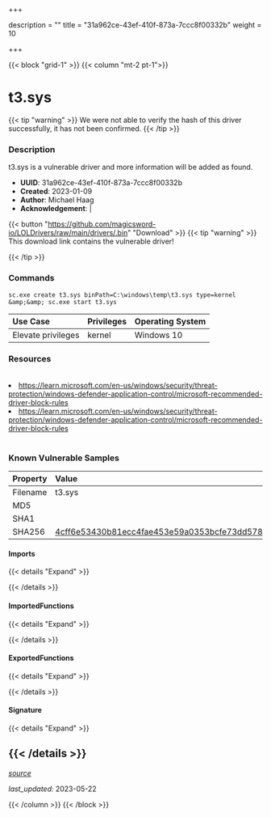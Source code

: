 +++

description = ""
title = "31a962ce-43ef-410f-873a-7ccc8f00332b"
weight = 10

+++


{{< block "grid-1" >}}
{{< column "mt-2 pt-1">}}


# t3.sys


{{< tip "warning" >}}
We were not able to verify the hash of this driver successfully, it has not been confirmed.
{{< /tip >}}


### Description

t3.sys is a vulnerable driver and more information will be added as found.
- **UUID**: 31a962ce-43ef-410f-873a-7ccc8f00332b
- **Created**: 2023-01-09
- **Author**: Michael Haag
- **Acknowledgement**:  | [](https://twitter.com/)

{{< button "https://github.com/magicsword-io/LOLDrivers/raw/main/drivers/.bin" "Download" >}}
{{< tip "warning" >}}
This download link contains the vulnerable driver!

{{< /tip >}}

### Commands

```
sc.exe create t3.sys binPath=C:\windows\temp\t3.sys type=kernel &amp;&amp; sc.exe start t3.sys
```

| Use Case | Privileges | Operating System | 
|:---- | ---- | ---- |
| Elevate privileges | kernel | Windows 10 |

### Resources
<br>
<li><a href=" https://learn.microsoft.com/en-us/windows/security/threat-protection/windows-defender-application-control/microsoft-recommended-driver-block-rules"> https://learn.microsoft.com/en-us/windows/security/threat-protection/windows-defender-application-control/microsoft-recommended-driver-block-rules</a></li>
<li><a href="https://learn.microsoft.com/en-us/windows/security/threat-protection/windows-defender-application-control/microsoft-recommended-driver-block-rules">https://learn.microsoft.com/en-us/windows/security/threat-protection/windows-defender-application-control/microsoft-recommended-driver-block-rules</a></li>
<br>

### Known Vulnerable Samples

| Property           | Value |
|:-------------------|:------|
| Filename           | t3.sys |
| MD5                | [](https://www.virustotal.com/gui/file/) |
| SHA1               | [](https://www.virustotal.com/gui/file/) |
| SHA256             | [4cff6e53430b81ecc4fae453e59a0353bcfe73dd5780abfc35f299c16a97998e](https://www.virustotal.com/gui/file/4cff6e53430b81ecc4fae453e59a0353bcfe73dd5780abfc35f299c16a97998e) |


#### Imports
{{< details "Expand" >}}

{{< /details >}}
#### ImportedFunctions
{{< details "Expand" >}}

{{< /details >}}
#### ExportedFunctions
{{< details "Expand" >}}

{{< /details >}}

#### Signature
{{< details "Expand" >}}

{{< /details >}}
-----



[*source*](https://github.com/magicsword-io/LOLDrivers/tree/main/yaml/31a962ce-43ef-410f-873a-7ccc8f00332b.yaml)

*last_updated:* 2023-05-22








{{< /column >}}
{{< /block >}}
